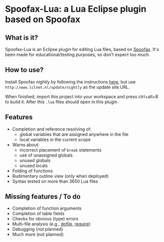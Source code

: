 # Spoofax-Lua: a Lua Eclipse plugin based on Spoofax

## What is it?

Spoofax-Lua is an Eclipse plugin for editing Lua files, based on [Spoofax](http://strategoxt.org/Spoofax).
It's been made for educational/testing purposes, so don't expect too much.

## How to use?

Install Spoofax nightly by following the instructions [here](http://strategoxt.org/Spoofax/Download),
but use `http://www.lclnet.nl/update/nightly` as the update site URL.

When finished, import this project into your workspace and press ctrl+alt+B to build it.
After this `.lua` files should open in this plugin.

## Features

* Completion and reference resolving of:
  * global variables that are assigned anywhere in the file
  * local variables in the current scope
* Warns about:
  * incorrect placement of `break` statements
  * use of unassigned globals
  * unused globals
  * unused locals
* Folding of functions
* Rudimentary outline view (only when deployed)
* Syntax tested on more than 3650 Lua files

## Missing features / To do

* Completion of function arguments
* Completion of table fields
* Checks for obvious (type) errors
* Multi-file analysis (e.g., [dofile](http://www.lua.org/pil/8.html), [require](http://www.lua.org/pil/8.1.html))
* Debugging (not planned)
* Much more (not planned)
